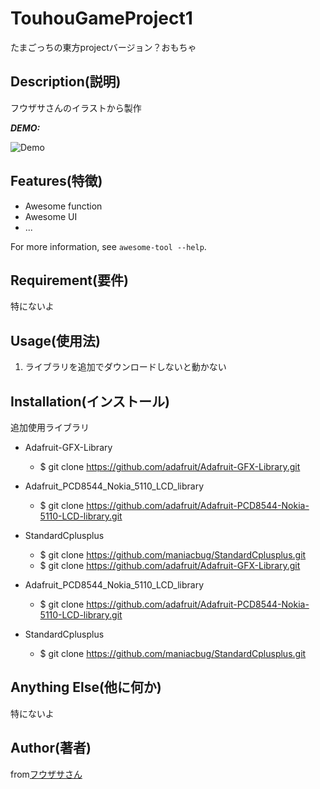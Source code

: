 # TouhouGameProject1

たまごっちの東方projectバージョン？おもちゃ

## Description(説明)

フウザサさんのイラストから製作

***DEMO:***

![Demo](https://image-url.gif)

## Features(特徴)

- Awesome function
- Awesome UI
- ...

For more information, see `awesome-tool --help`.

## Requirement(要件)

特にないよ

## Usage(使用法)

1. ライブラリを追加でダウンロードしないと動かない

## Installation(インストール)

追加使用ライブラリ
- Adafruit-GFX-Library
	- $ git clone https://github.com/adafruit/Adafruit-GFX-Library.git

- Adafruit_PCD8544_Nokia_5110_LCD_library
	- $ git clone https://github.com/adafruit/Adafruit-PCD8544-Nokia-5110-LCD-library.git

- StandardCplusplus
	- $ git clone https://github.com/maniacbug/StandardCplusplus.git
	- $ git clone https://github.com/adafruit/Adafruit-GFX-Library.git

- Adafruit_PCD8544_Nokia_5110_LCD_library
	- $ git clone https://github.com/adafruit/Adafruit-PCD8544-Nokia-5110-LCD-library.git
	
- StandardCplusplus
	- $ git clone https://github.com/maniacbug/StandardCplusplus.git

## Anything Else(他に何か)

特にないよ

## Author(著者)

from[フウザサさん](http://seiga.nicovideo.jp/seiga/im6459594)
